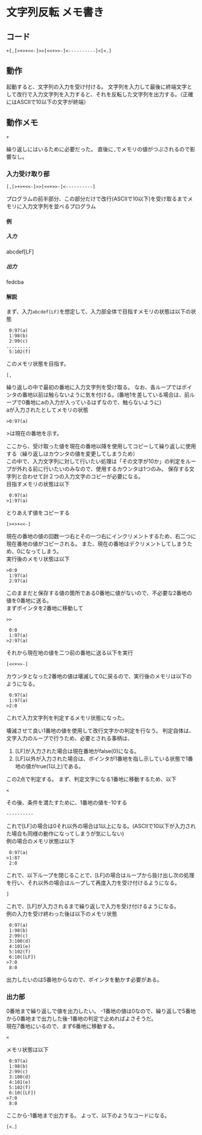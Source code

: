 # 文字列反転 メモ書き
## コード
```
+[,[>+>+<<-]>>[<<+>>-]<----------]<[<.]
```
## 動作
起動すると、文字列の入力を受け付ける。
文字列を入力して最後に終端文字として改行で入力文字列を入力すると、それを反転した文字列を出力する。（正確にはASCIIで10以下の文字が終端）
## 動作メモ
```
+
```
繰り返しにはいるために必要だった。
直後に`,`でメモリの値がつぶされるので影響なし。

### 入力受け取り部
```
[,[>+>+<<-]>>[<<+>>-]<----------]
```
プログラムの前半部分、この部分だけで改行(ASCIIで10以下)を受け取るまでメモリに入力文字列を並べるプログラム
#### 例
##### 入力
abcdef[LF]
##### 出力
fedcba
#### 解説
まず、入力`abcdef[LF]`を想定して、入力部全体で目指すメモリの状態は以下の状態
```
 0:97(a)
 1:98(b)
 2:99(c)
.........
 5:102(f)
```
このメモリ状態を目指す。
```
[,
```
繰り返しの中で最初の番地に入力文字列を受け取る。
なお、各ループではポインタの番地以前は触らないように気を付ける。(番地1を差している場合は、前ループで0番地にaの入力が入っているはずなので、触らないように)  
aが入力されたとしてメモリの状態
```
>0:97(a)
```
\>は現在の番地を示す。  

ここから、受け取った値を現在の番地以降を使用してコピーして繰り返しに使用する（繰り返しはカウンタの値を変更してしまうため）  
この中で、入力文字列に対して行いたい処理は「その文字が10か」の判定をループが外れる前に行いたいのみなので、使用するカウンタは1つのみ。
保存する文字列と合わせて計２つの入力文字のコピーが必要になる。  
目指すメモリの状態は以下
```
 0:97(a)
>1:97(a)
```
とりあえず値をコピーする
```
[>+>+<<-]
```
現在の番地の値の回数一つ右とその一つ右にインクリメントするため、右二つに現在番地の値がコピーされる。
また、現在の番地はデクリメントしてしまうため、0になってしまう。  
実行後のメモリ状態は以下
```
>0:0
 1:97(a)
 2:97(a)
```
このままだと保存する値の箇所である0番地に値がないので、不必要な2番地の値を0番地に送る。  
まずポインタを2番地に移動して
```
>>
```
```
 0:0
 1:97(a)
>2:97(a)
```
それから現在地の値を二つ前の番地に送る以下を実行
```
[<<+>>-]
```
カウンタとなった2番地の値は壊滅して0に戻るので、実行後のメモリは以下のようになる。
```
 0:97(a)
 1:97(a)
>2:0
```
これで入力文字列を判定するメモリ状態になった。  

壊滅させて良い1番地の値を使用して改行文字かの判定を行なう。
判定自体は、文字入力のループで行うため、必要とされる事柄は、
1. [LF]が入力された場合は現在番地がfalse(0)になる。
1. [LF]以外が入力された場合は、ポインタが1番地を指し示している状態で1番地の値がtrue(1以上)である。

この2点で判定する。
まず、判定文字になる1番地に移動するため、以下
```
<
```
その後、条件を満たすために、1番地の値を-10する
```
----------
```
これで[LF]の場合は0それ以外の場合は1以上になる。(ASCIIで10以下が入力された場合も同様の動作になってしまうが気にしない)  
例の場合のメモリ状態は以下
```
 0:97(a)
>1:87
 2:0
```
これで、以下ループを閉じることで、[LF]の場合はループから抜け出し次の処理を行い、それ以外の場合はループして再度入力を受け付けるようになる。
```
]
```
これで、[LF]が入力されるまで繰り返しで入力を受け付けるようになる。  
例の入力を受け終わった後は以下のメモリ状態
```
 0:97(a)
 1:98(b)
 2:99(c)
 3:100(d)
 4:101(e)
 5:102(f)
 6:10([LF])
>7:0
 8:0
```
出力したいのは5番地からなので、ポインタを動かす必要がある。
### 出力部
0番地まで繰り返しで値を出力したい。
-1番地の値は0なので、繰り返しで5番地から0番地まで出力した後-1番地の判定で止めればよさそうだ。  
現在7番地にいるので、まず6番地に移動する。
```
<
```
メモリ状態は以下
```
 0:97(a)
 1:98(b)
 2:99(c)
 3:100(d)
 4:101(e)
 5:102(f)
 6:10([LF])
>7:0
 8:0
```
ここから-1番地まで出力する。
よって、以下のようなコードになる。
```
[<.]
```
